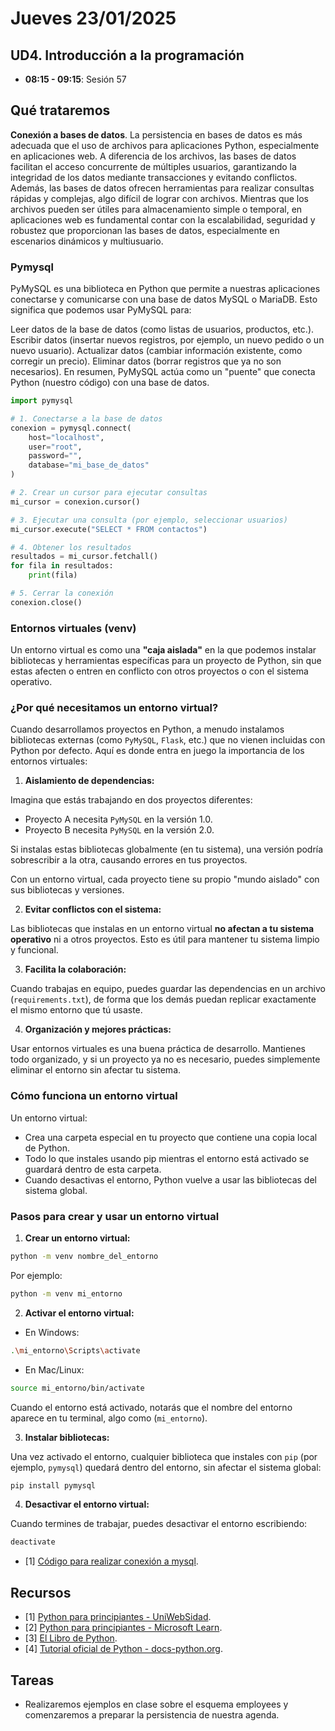 # Jueves 23/01/2025

## UD4. Introducción a la programación

- **08:15 - 09:15**: Sesión 57

## Qué trataremos

**Conexión a bases de datos**. La persistencia en bases de datos es más adecuada que el uso de archivos para aplicaciones Python, especialmente en aplicaciones web. A diferencia de los archivos, las bases de datos facilitan el acceso concurrente de múltiples usuarios, garantizando la integridad de los datos mediante transacciones y evitando conflictos. Además, las bases de datos ofrecen herramientas para realizar consultas rápidas y complejas, algo difícil de lograr con archivos. Mientras que los archivos pueden ser útiles para almacenamiento simple o temporal, en aplicaciones web es fundamental contar con la escalabilidad, seguridad y robustez que proporcionan las bases de datos, especialmente en escenarios dinámicos y multiusuario.

### Pymysql
PyMySQL es una biblioteca en Python que permite a nuestras aplicaciones conectarse y comunicarse con una base de datos MySQL o MariaDB. Esto significa que podemos usar PyMySQL para:

Leer datos de la base de datos (como listas de usuarios, productos, etc.).
Escribir datos (insertar nuevos registros, por ejemplo, un nuevo pedido o un nuevo usuario).
Actualizar datos (cambiar información existente, como corregir un precio).
Eliminar datos (borrar registros que ya no son necesarios).
En resumen, PyMySQL actúa como un "puente" que conecta Python (nuestro código) con una base de datos.

```python
import pymysql

# 1. Conectarse a la base de datos
conexion = pymysql.connect(
    host="localhost",
    user="root",
    password="",
    database="mi_base_de_datos"
)

# 2. Crear un cursor para ejecutar consultas
mi_cursor = conexion.cursor()

# 3. Ejecutar una consulta (por ejemplo, seleccionar usuarios)
mi_cursor.execute("SELECT * FROM contactos")

# 4. Obtener los resultados
resultados = mi_cursor.fetchall()
for fila in resultados:
    print(fila)

# 5. Cerrar la conexión
conexion.close()
```
### Entornos virtuales (venv)
Un entorno virtual es como una **"caja aislada"** en la que podemos instalar bibliotecas y herramientas específicas para un proyecto de Python, sin que estas afecten o entren en conflicto con otros proyectos o con el sistema operativo.

### ¿Por qué necesitamos un entorno virtual?
Cuando desarrollamos proyectos en Python, a menudo instalamos bibliotecas externas (como ```PyMySQL```, ```Flask```, etc.) que no vienen incluidas con Python por defecto. Aquí es donde entra en juego la importancia de los entornos virtuales:

1. **Aislamiento de dependencias:**

Imagina que estás trabajando en dos proyectos diferentes:
  - Proyecto A necesita ```PyMySQL``` en la versión 1.0.
  - Proyecto B necesita ```PyMySQL``` en la versión 2.0.

Si instalas estas bibliotecas globalmente (en tu sistema), una versión podría sobrescribir a la otra, causando errores en tus proyectos.

Con un entorno virtual, cada proyecto tiene su propio "mundo aislado" con sus bibliotecas y versiones.

2. **Evitar conflictos con el sistema:**

Las bibliotecas que instalas en un entorno virtual **no afectan a tu sistema operativo** ni a otros proyectos.
Esto es útil para mantener tu sistema limpio y funcional.

3. **Facilita la colaboración:**

Cuando trabajas en equipo, puedes guardar las dependencias en un archivo (```requirements.txt```), de forma que los demás puedan replicar exactamente el mismo entorno que tú usaste.

4. **Organización y mejores prácticas:**

Usar entornos virtuales es una buena práctica de desarrollo. Mantienes todo organizado, y si un proyecto ya no es necesario, puedes simplemente eliminar el entorno sin afectar tu sistema.

### Cómo funciona un entorno virtual
Un entorno virtual:

- Crea una carpeta especial en tu proyecto que contiene una copia local de Python.
- Todo lo que instales usando pip mientras el entorno está activado se guardará dentro de esta carpeta.
- Cuando desactivas el entorno, Python vuelve a usar las bibliotecas del sistema global.

### Pasos para crear y usar un entorno virtual
1. **Crear un entorno virtual:**

```bash
python -m venv nombre_del_entorno
```

Por ejemplo:

```bash
python -m venv mi_entorno
```

2. **Activar el entorno virtual:**

- En Windows:
```bash
.\mi_entorno\Scripts\activate
```

- En Mac/Linux:
```bash
source mi_entorno/bin/activate
```

Cuando el entorno está activado, notarás que el nombre del entorno aparece en tu terminal, algo como (```mi_entorno```).

3. **Instalar bibliotecas:**

Una vez activado el entorno, cualquier biblioteca que instales con ```pip``` (por ejemplo, ```pymysql```) quedará dentro del entorno, sin afectar el sistema global:

```bash
pip install pymysql
```

4. **Desactivar el entorno virtual:**

Cuando termines de trabajar, puedes desactivar el entorno escribiendo:

```bash
deactivate
```



- [1] [Código para realizar conexión a mysql](/Documents/UD4/conn_mysql.py).

## Recursos

- [1] [Python para principiantes - UniWebSidad](https://uniwebsidad.com/libros/python?from=librosweb).
- [2] [Python para principiantes - Microsoft Learn](https://learn.microsoft.com/es-es/training/paths/beginner-python/?utm_source=chatgpt.com).
- [3] [El Libro de Python](https://ellibrodepython.com/).
- [4] [Tutorial oficial de Python - docs-python.org](https://docs.python.org/es/3.13/tutorial/index.html).

## Tareas

- Realizaremos ejemplos en clase sobre el esquema employees y comenzaremos a preparar la persistencia de nuestra agenda.
